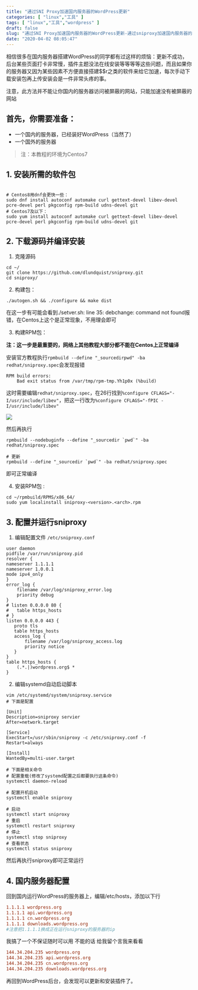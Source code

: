 ```yaml
---
title: "通过SNI Proxy加速国内服务器的WordPress更新"
categories: [ "linux","工具" ]
tags: [ "linux","工具","wordpress" ]
draft: false
slug: "通过SNI Proxy加速国内服务器的WordPress更新-通过sniproxy加速国内服务器的wordpress更新"
date: "2020-04-02 08:05:47"
---
```




相信很多在国内服务器搭建WordPress的同学都有过这样的烦恼：更新不成功，后台某些页面打卡非常慢，插件主题没法在线安装等等等等这些问题，而且如果你的服务器又因为某些因素不方便直接搭建$$r之类的软件来给它加速，每次手动下载安装包再上传安装会是一件非常头疼的事。

注意，此方法并不能让你国内的服务器访问被屏蔽的网站，只能加速没有被屏蔽的网站

## 首先，你需要准备：

  * 一个国内的服务器，已经装好WordPress（当然了）
  * 一个国外的服务器

> 注：本教程的环境为Centos7

## 1. 安装所需的软件包


```shell

# Centos8用dnf会更快一些：
sudo dnf install autoconf automake curl gettext-devel libev-devel pcre-devel perl pkgconfig rpm-build udns-devel git
# Centos7及以下：
sudo yum install autoconf automake curl gettext-devel libev-devel pcre-devel perl pkgconfig rpm-build udns-devel git 

```


## 2. 下载源码并编译安装

  1. 克隆源码
    
    
```shell
cd ~/
git clone https://github.com/dlundquist/sniproxy.git
cd sniproxy/
```


  2. 构建包：
    
    
```shell
./autogen.sh && ./configure && make dist
```


在这一步有可能会看到./setver.sh: line 35: debchange: command not found报错，在Centos上这个是正常现象，不用理会即可

   3. 构建RPM包：

   **注：这一步是最重要的，网络上其他教程大部分都不能在Centos上正常编译**

安装官方教程执行`rpmbuild --define "_sourcedirpwd" -ba redhat/sniproxy.spec`会发现报错


```shell
RPM build errors:
    Bad exit status from /var/tmp/rpm-tmp.Yh1p0x (%build)
```


这时需要编辑`redhat/sniproxy.spec`，在26行找到`%configure CFLAGS="-I/usr/include/libev"`，把这一行改为`%configure CFLAGS="-fPIC -I/usr/include/libev"`

[![][1]][2]

然后再执行


```shell
rpmbuild --nodebuginfo --define "_sourcedir `pwd`" -ba redhat/sniproxy.spec

# 更新
rpmbuild --define "_sourcedir `pwd`" -ba redhat/sniproxy.spec

```


即可正常编译

  4. 安装RPM包 :

```shell
cd ~/rpmbuild/RPMS/x86_64/
sudo yum localinstall sniproxy-<version>.<arch>.rpm
```
 

## 3. 配置并运行sniproxy

  1. 编辑配置文件 `/etc/sniproxy.conf`


```nginx
user daemon
pidfile /var/run/sniproxy.pid
resolver {
nameserver 1.1.1.1
nameserver 1.0.0.1
mode ipv4_only
}
error_log {
    filename /var/log/sniproxy_error.log
    priority debug
}
# listen 0.0.0.0 80 {
#   table https_hosts
# }
listen 0.0.0.0 443 {
   proto tls
   table https_hosts
   access_log {
       filename /var/log/sniproxy_access.log
       priority notice
   }
}
table https_hosts {
    (.*.|)wordpress.org$ *
}
```

  2. 编辑systemd自动启动脚本


```nginx
vim /etc/systemd/system/sniproxy.service
# 下面是配置

[Unit]
Description=sniproxy servier
After=network.target

[Service]
ExecStart=/usr/sbin/sniproxy -c /etc/sniproxy.conf -f
Restart=always

[Install]
WantedBy=multi-user.target

# 下面是相关命令
# 配置重载(修改了systemd配置之后都要执行这条命令)
systemctl daemon-reload

# 配置开机启动
systemctl enable sniproxy

# 启动
systemctl start sniproxy
# 重启
systemctl restart sniproxy
# 停止
systemctl stop sniproxy
# 查看状态
systemctl status sniproxy
```


然后再执行sniproxy即可正常运行

## 4. 国内服务器配置

回到国内运行WordPress的服务器上，编辑/etc/hosts，添加以下行


```conf
1.1.1.1 wordpress.org
1.1.1.1 api.wordpress.org
1.1.1.1 cn.wordpress.org
1.1.1.1 downloads.wordpress.org
#注意把1.1.1.1换成正在运行sniproxy的服务器的ip
```


我搞了一个不保证随时可以用 不能的话 给我留个言我来看看


```conf
144.34.204.235 wordpress.org
144.34.204.235 api.wordpress.org
144.34.204.235 cn.wordpress.org
144.34.204.235 downloads.wordpress.org
```


再回到WordPress后台，会发现可以更新和安装插件了。

 [1]: /uploads/2020/04/修改-300x71.png
 [2]: https://luodaoyi.com/?attachment_id=2113